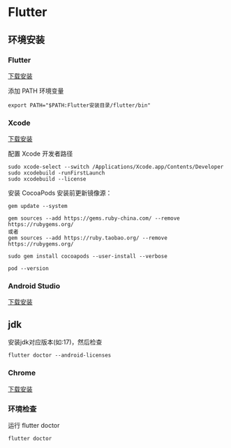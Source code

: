# Flutter

## 环境安装

### Flutter

[下载安装](https://flutter.cn/docs/get-started/install)

添加 PATH 环境变量
```shell
export PATH="$PATH:Flutter安装目录/flutter/bin"
```
### Xcode

[下载安装](https://developer.apple.com/xcode/download/)

配置 Xcode 开发者路径
```shell
sudo xcode-select --switch /Applications/Xcode.app/Contents/Developer
sudo xcodebuild -runFirstLaunch
sudo xcodebuild --license
```
安装 CocoaPods
安装前更新镜像源：
```shell
gem update --system

gem sources --add https://gems.ruby-china.com/ --remove https://rubygems.org/
或者
gem sources --add https://ruby.taobao.org/ --remove https://rubygems.org/
```
```shell
sudo gem install cocoapods --user-install --verbose

pod --version
```

### Android Studio

[下载安装](https://developer.android.google.cn/studio)

## jdk
安装jdk对应版本(如:17)，然后检查
```shell
flutter doctor --android-licenses
```

### Chrome

[下载安装](https://www.google.com/chrome/next-steps.html)

### 环境检查

运行 flutter doctor
```shell
flutter doctor
```

